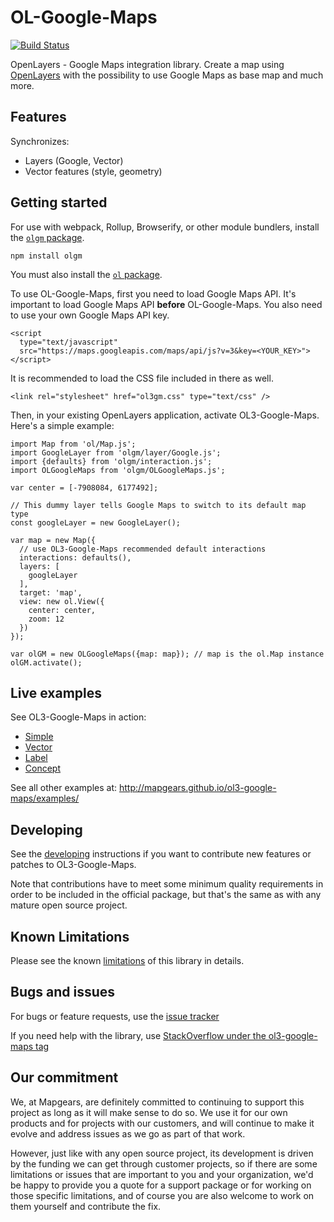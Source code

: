 # OL-Google-Maps

[![Build Status](https://travis-ci.org/mapgears/ol3-google-maps.svg)](https://travis-ci.org/mapgears/ol3-google-maps)

OpenLayers - Google Maps integration library. Create a map using [OpenLayers](http://openlayers.org/) with the possibility to use Google Maps as base map and much more.

## Features

Synchronizes:

* Layers (Google, Vector)
* Vector features (style, geometry)

## Getting started

For use with webpack, Rollup, Browserify, or other module bundlers, install the [`olgm` package](https://www.npmjs.com/package/olgm).

```
npm install olgm
```

You must also install the [`ol` package](https://www.npmjs.com/package/ol).

To use OL-Google-Maps, first you need to load Google Maps API. It's important to load Google Maps API **before** OL-Google-Maps. You also need to use your own Google Maps API key.

```
<script
  type="text/javascript"
  src="https://maps.googleapis.com/maps/api/js?v=3&key=<YOUR_KEY>">
</script>
```

It is recommended to load the CSS file included in there as well.

```
<link rel="stylesheet" href="ol3gm.css" type="text/css" />
```

Then, in your existing OpenLayers application, activate OL3-Google-Maps. Here's a simple example:

```
import Map from 'ol/Map.js';
import GoogleLayer from 'olgm/layer/Google.js';
import {defaults} from 'olgm/interaction.js';
import OLGoogleMaps from 'olgm/OLGoogleMaps.js';

var center = [-7908084, 6177492];

// This dummy layer tells Google Maps to switch to its default map type
const googleLayer = new GoogleLayer();

var map = new Map({
  // use OL3-Google-Maps recommended default interactions
  interactions: defaults(),
  layers: [
    googleLayer
  ],
  target: 'map',
  view: new ol.View({
    center: center,
    zoom: 12
  })
});

var olGM = new OLGoogleMaps({map: map}); // map is the ol.Map instance
olGM.activate();
```

## Live examples

See OL3-Google-Maps in action:

 * [Simple](http://mapgears.github.io/ol3-google-maps/examples/dist/examples/simple.html)
 * [Vector](http://mapgears.github.io/ol3-google-maps/examples/dist/examples/vector.html)
 * [Label](http://mapgears.github.io/ol3-google-maps/examples/dist/examples/label.html)
 * [Concept](http://mapgears.github.io/ol3-google-maps/examples/dist/examples/concept.html)

See all other examples at:
http://mapgears.github.io/ol3-google-maps/examples/

## Developing

See the [developing](DEVELOPING.md) instructions if you want to contribute
new features or patches to OL3-Google-Maps.

Note that contributions have to meet some minimum quality requirements
in order to be included in the official package, but that's the same
as with any mature open source project.

## Known Limitations

Please see the known [limitations](LIMITATIONS.md) of this library in details.

## Bugs and issues

For bugs or feature requests, use the
[issue tracker](https://github.com/mapgears/ol3-google-maps/issues)

If you need help with the library, use
[StackOverflow under the ol3-google-maps tag](http://stackoverflow.com/questions/tagged/ol3-google-maps)

## Our commitment

We, at Mapgears, are definitely committed to continuing to support
this project as long as it will make sense to do so. We use it for our
own products and for projects with our customers, and will continue to
make it evolve and address issues as we go as part of that work.

However, just like with any open source project, its development is
driven by the funding we can get through customer projects, so if
there are some limitations or issues that are important to you and
your organization, we'd be happy to provide you a quote for a support
package or for working on those specific limitations, and of course
you are also welcome to work on them yourself and contribute the fix.
